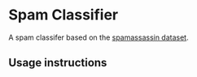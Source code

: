 # Spam Classifier

A spam classifer based on the [spamassassin dataset](https://spamassassin.apache.org/old/publiccorpus/).

## Usage instructions
